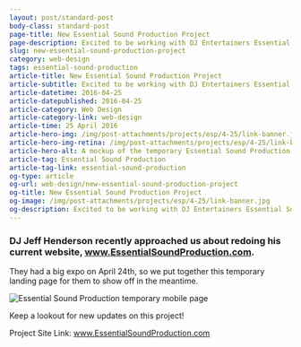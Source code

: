 ```yaml
---
layout: post/standard-post
body-class: standard-post
page-title: New Essential Sound Production Project
page-description: Excited to be working with DJ Entertainers Essential Sound Production
slug: new-essential-sound-production-project
category: web-design
tags: essential-sound-production
article-title: New Essential Sound Production Project
article-subtitle: Excited to be working with DJ Entertainers Essential Sound Production
article-datetime: 2016-04-25
article-datepublished: 2016-04-25
article-category: Web Design
article-category-link: web-design
article-time: 25 April 2016
article-hero-img: /img/post-attachments/projects/esp/4-25/link-banner.jpg
article-hero-img-retina: /img/post-attachments/projects/esp/4-25/link-banner@2x.jpg
article-hero-alt: A mockup of the temporary Essential Sound Production mobile page
article-tag: Essential Sound Production
article-tag-link: essential-sound-production
og-type: article
og-url: web-design/new-essential-sound-production-project
og-title: New Essential Sound Production Project
og-image: /img/post-attachments/projects/esp/4-25/link-banner.jpg
og-description: Excited to be working with DJ Entertainers Essential Sound Production
---
```

<div class="row margin-bottom">
	<h3>DJ Jeff Henderson recently approached us about redoing his current website, <a href="http://essentialsoundproduction.com" class="simple" target="_blank">www.EssentialSoundProduction.com</a>.</h3>
	<p class="margin-bottom">They had a big expo on April 24th, so we put together this temporary landing page for them to show off in the meantime.</p>
	<img src="{{ site.blog_cdn }}/img/post-attachments/projects/esp/4-25/post-image.jpg" srcset="{{ site.blog_cdn }}/img/post-attachments/projects/esp/4-25/post-image.jpg 2x" alt="Essential Sound Production temporary mobile page" class="black-border margin-bottom">
	<p>Keep a lookout for new updates on this project!</p>
	<p class="header">Project Site Link: <a href="http://essentialsoundproduction.com/" target="_blank" class="simple">www.EssentialSoundProduction.com</a></p>
</div>